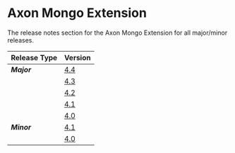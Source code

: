 # Axon Mongo Extension

The release notes section for the Axon Mongo Extension for all major/minor releases.

| Release Type | Version |
| :--- | :--- |
| _**Major**_ | [4.4](rn-mongo-major-releases.md#release-44) |
|  | [4.3](rn-mongo-major-releases.md#release-43) |
|  | [4.2](rn-mongo-major-releases.md#release-42) |
|  | [4.1](rn-mongo-major-releases.md#release-41) |
|  | [4.0](rn-mongo-major-releases.md#release-40) |
| _**Minor**_ | [4.1](rn-mongo-minor-releases.md#release-41) |
|  | [4.0](rn-mongo-minor-releases.md#release-40) |
